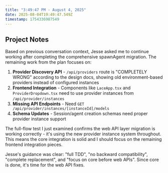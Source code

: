 ```yaml
---
title: "3:49:47 PM - August 4, 2025"
date: 2025-08-04T19:49:47.549Z
timestamp: 1754336987549
---
```


## Project Notes

Based on previous conversation context, Jesse asked me to continue working after completing the comprehensive spawnAgent migration. The remaining work from the plan focuses on:

1. **Provider Discovery API** - `/api/providers` route is "COMPLETELY WRONG" according to the design docs, showing old environment-based providers instead of configured instances
2. **Frontend Integration** - Components like `LaceApp.tsx` and `ProviderDropdown.tsx` need to use provider instances from `/api/provider/instances`
3. **Missing API Endpoints** - Need `GET /api/provider/instances/[instanceId]/models`
4. **Schema Updates** - Session/agent creation schemas need proper provider instance support

The full-flow test I just examined confirms the web API layer migration is working correctly - it's using the new provider instance system throughout. This means the core integration is solid and I should focus on the remaining frontend integration pieces.

Jesse's guidance was clear: "full TDD", "no backward compatibility", "complete replacement", and "focus on core before web APIs". Since core is done, it's time for the web API fixes.
